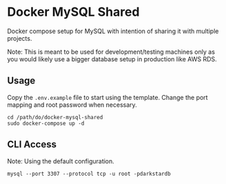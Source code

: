 # Docker MySQL Shared

Docker compose setup for MySQL with intention of sharing it with multiple projects.

Note: This is meant to be used for development/testing machines only as you would likely use a bigger database setup in production like AWS RDS.

## Usage

Copy the `.env.example` file to start using the template. Change the port mapping and root password when necessary.

~~~
cd /path/do/docker-mysql-shared
sudo docker-compose up -d
~~~

## CLI Access

Note: Using the default configuration.

~~~
mysql --port 3307 --protocol tcp -u root -pdarkstardb
~~~
